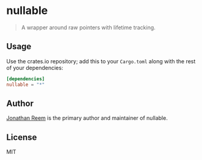 # nullable

> A wrapper around raw pointers with lifetime tracking.

## Usage

Use the crates.io repository; add this to your `Cargo.toml` along
with the rest of your dependencies:

```toml
[dependencies]
nullable = "*"
```

## Author

[Jonathan Reem](https://medium.com/@jreem) is the primary author and maintainer of nullable.

## License

MIT

